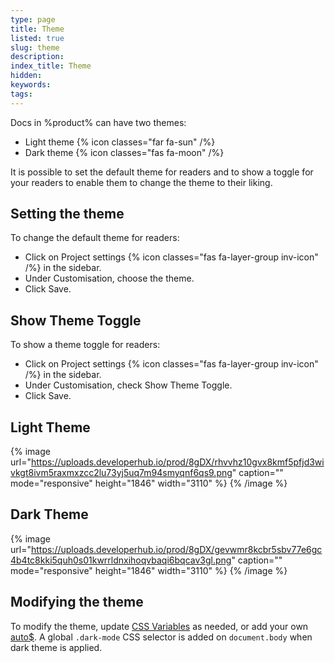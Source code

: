 ```yaml
---
type: page
title: Theme
listed: true
slug: theme
description: 
index_title: Theme
hidden: 
keywords: 
tags: 
---
```



Docs in %product% can have two themes:

- Light theme {% icon classes="far fa-sun" /%}
- Dark theme {% icon classes="fas fa-moon" /%}

It is possible to set the default theme for readers and to show a toggle for your readers to enable them to change the theme to their liking.

## Setting the theme

To change the default theme for readers:

- Click on Project settings {% icon classes="fas fa-layer-group inv-icon" /%} in the sidebar.
- Under Customisation, choose the theme.
- Click Save.

## Show Theme Toggle

To show a theme toggle for readers:

- Click on Project settings {% icon classes="fas fa-layer-group inv-icon" /%} in the sidebar.
- Under Customisation, check Show Theme Toggle.
- Click Save.

## Light Theme


{% image url="https://uploads.developerhub.io/prod/8gDX/rhvvhz10gvx8kmf5pfjd3wivkgt8ivm5raxmxzcc2lu73yj5uq7m94smyqnf6qs9.png" caption="" mode="responsive" height="1846" width="3110" %}
{% /image %}


## Dark Theme


{% image url="https://uploads.developerhub.io/prod/8gDX/gevwmr8kcbr5sbv77e6gc4b4tc8kki5quh0s01kwrrldnxihoqvbaqi6bqcav3gl.png" caption="" mode="responsive" height="1846" width="3110" %}
{% /image %}


## Modifying the theme

To modify the theme, update [CSS Variables](/support-center/custom-css#css-variables) as needed, or add your own [auto$](/support-center/custom-css). A global `.dark-mode` CSS selector is added on `document.body` when dark theme is applied.


